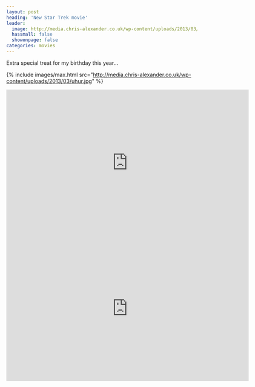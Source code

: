 ```yaml
---
layout: post
heading: 'New Star Trek movie'
leader:
  image: http://media.chris-alexander.co.uk/wp-content/uploads/2013/03/uhur.jpg
  hassmall: false
  showonpage: false
categories: movies
---
```


Extra special treat for my birthday this year...

{% include images/max.html src="http://media.chris-alexander.co.uk/wp-content/uploads/2013/03/uhur.jpg" %}

<span class="youtube">
<iframe title="YouTube video player" class="youtube-player" type="text/html" width="640" height="385" src="http://www.youtube.com/embed/mdgRx94W5ko?wmode=transparent&amp;fs=1&amp;hl=en&amp;modestbranding=1&amp;iv_load_policy=3&amp;showsearch=0&amp;rel=0&amp;theme=dark&amp;hd=1" frameborder="0" allowfullscreen=""> </iframe>
</span>

<span class="youtube">
<iframe title="YouTube video player" class="youtube-player" type="text/html" width="640" height="385" src="http://www.youtube.com/embed/RxZcxkFZZP0?wmode=transparent&amp;fs=1&amp;hl=en&amp;modestbranding=1&amp;iv_load_policy=3&amp;showsearch=0&amp;rel=0&amp;theme=dark&amp;hd=1" frameborder="0" allowfullscreen=""> </iframe>
</span>
